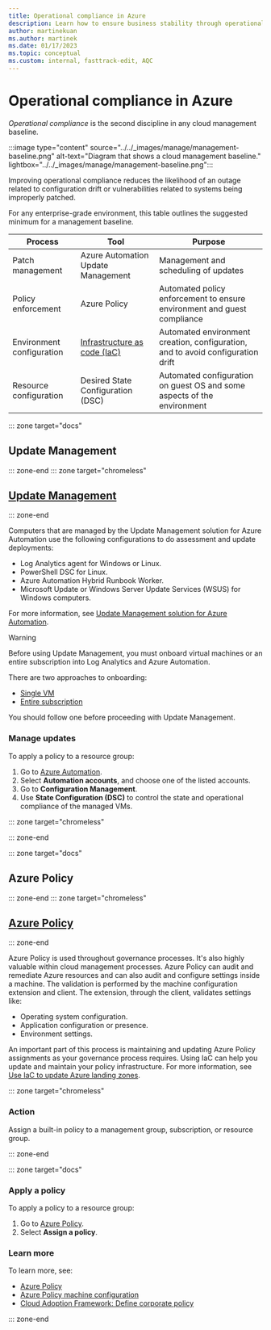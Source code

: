 ```yaml
---
title: Operational compliance in Azure
description: Learn how to ensure business stability through operational compliance by reducing the likelihood of outages or vulnerabilities.
author: martinekuan
ms.author: martinek
ms.date: 01/17/2023
ms.topic: conceptual
ms.custom: internal, fasttrack-edit, AQC
---
```


# Operational compliance in Azure

*Operational compliance* is the second discipline in any cloud management baseline.

:::image type="content" source="../../_images/manage/management-baseline.png" alt-text="Diagram that shows a cloud management baseline." lightbox="../../_images/manage/management-baseline.png":::

Improving operational compliance reduces the likelihood of an outage related to configuration drift or vulnerabilities related to systems being improperly patched.

For any enterprise-grade environment, this table outlines the suggested minimum for a management baseline.

| Process | Tool | Purpose |
|---|---|---|
| Patch management | Azure Automation Update Management | Management and scheduling of updates |
| Policy enforcement | Azure Policy | Automated policy enforcement to ensure environment and guest compliance |
| Environment configuration | [Infrastructure as code (IaC)](/azure/cloud-adoption-framework/ready/considerations/infrastructure-as-code) | Automated environment creation, configuration, and to avoid configuration drift |
| Resource configuration | Desired State Configuration (DSC) | Automated configuration on guest OS and some aspects of the environment |

::: zone target="docs"

## Update Management

::: zone-end
::: zone target="chromeless"

## [Update Management](#tab/UpdateManagement)

::: zone-end

Computers that are managed by the Update Management solution for Azure Automation use the following configurations to do assessment and update deployments:

- Log Analytics agent for Windows or Linux.
- PowerShell DSC for Linux.
- Azure Automation Hybrid Runbook Worker.
- Microsoft Update or Windows Server Update Services (WSUS) for Windows computers.

For more information, see [Update Management solution for Azure Automation](/azure/automation/update-management/overview).

> [!WARNING]
> Before using Update Management, you must onboard virtual machines or an entire subscription into Log Analytics and Azure Automation.
>
> There are two approaches to onboarding:
>
> - [Single VM](../azure-server-management/onboard-single-vm.md)
> - [Entire subscription](../azure-server-management/onboard-at-scale.md)
>
> You should follow one before proceeding with Update Management.

### Manage updates

To apply a policy to a resource group:

1. Go to [Azure Automation](https://portal.azure.com/#blade/HubsExtension/BrowseResource/resourceType/Microsoft.Automation%2FAutomationAccounts).
1. Select **Automation accounts**, and choose one of the listed accounts.
1. Go to **Configuration Management**.
1. Use **State Configuration (DSC)** to control the state and operational compliance of the managed VMs.

::: zone target="chromeless"

::: zone-end

::: zone target="docs"

## Azure Policy

::: zone-end
::: zone target="chromeless"

## [Azure Policy](#tab/AzurePolicy)

::: zone-end

Azure Policy is used throughout governance processes. It's also highly valuable within cloud management processes. Azure Policy can audit and remediate Azure resources and can also audit and configure settings inside a machine. The validation is performed by the machine configuration extension and client. The extension, through the client, validates settings like:

- Operating system configuration.
- Application configuration or presence.
- Environment settings.

An important part of this process is maintaining and updating Azure Policy assignments as your governance process requires. Using IaC can help you update and maintain your policy infrastructure. For more information, see [Use IaC to update Azure landing zones](../infrastructure-as-code-updates.md).

::: zone target="chromeless"

### Action

Assign a built-in policy to a management group, subscription, or resource group.

::: zone-end

::: zone target="docs"

### Apply a policy

To apply a policy to a resource group:

1. Go to [Azure Policy](https://portal.azure.com/#blade/Microsoft_Azure_Policy/PolicyMenuBlade/GettingStarted).
1. Select **Assign a policy**.

### Learn more

To learn more, see:

- [Azure Policy](/azure/governance/policy/)
- [Azure Policy machine configuration](/azure/governance/machine-configuration/overview)
- [Cloud Adoption Framework: Define corporate policy](../../govern/policy-compliance/policy-definition.md)

::: zone-end

